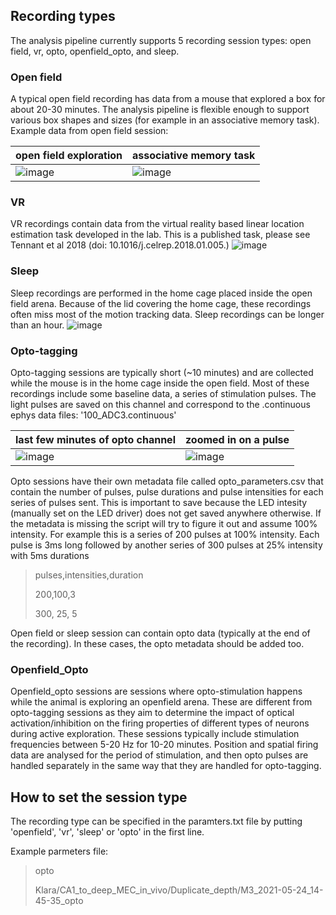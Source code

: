 ## Recording types
The analysis pipeline currently supports 5 recording session types: open field, vr, opto, openfield_opto, and sleep. 

### Open field
A typical open field recording has data from a mouse that explored a box for about 20-30 minutes. The analysis pipeline is flexible enough to support various box shapes and sizes (for example in an associative memory task).
Example data from open field session:


| open field exploration     | associative memory task |
| ----------- | ----------- |
| ![image](https://user-images.githubusercontent.com/16649631/119966116-e4d98580-bfa2-11eb-80b9-b859457b254b.png) | ![image](https://user-images.githubusercontent.com/16649631/119965779-8d3b1a00-bfa2-11eb-9a71-42ee364c345c.png)      |

### VR
VR recordings contain data from the virtual reality based linear location estimation task developed in the lab. 
This is a published task, please see Tennant et al 2018 (doi: 10.1016/j.celrep.2018.01.005.)
![image](https://user-images.githubusercontent.com/16649631/119966564-57e2fc00-bfa3-11eb-9be8-815f6f1bde0a.png)

### Sleep
Sleep recordings are performed in the home cage placed inside the open field arena. Because of the lid covering the home cage, these recordings often miss most of the motion tracking data. Sleep recordings can be longer than an hour.
![image](https://user-images.githubusercontent.com/16649631/119967041-dd66ac00-bfa3-11eb-936f-bbf40726ad06.png)

### Opto-tagging
Opto-tagging sessions are typically short (~10 minutes) and are collected while the mouse is in the home cage inside the open field. Most of these recordings include some baseline data, a series of stimulation pulses.
The light pulses are saved on this channel and correspond to the .continuous ephys data files: '100_ADC3.continuous'

| last few minutes of opto channel     | zoomed in on a pulse |
| ----------- | ----------- |
| ![image](https://user-images.githubusercontent.com/16649631/119967683-88776580-bfa4-11eb-89ef-04d333ad01c8.png) | ![image](https://user-images.githubusercontent.com/16649631/119967839-ae046f00-bfa4-11eb-8625-4bf1e251609e.png)|

Opto sessions have their own metadata file called opto_parameters.csv that contain the number of pulses, pulse durations and pulse intensities for each series of pulses sent. This is important to save because the LED intesity (manually set on the LED driver) does not get saved anywhere otherwise. If the metadata is missing the script will try to figure it out and assume 100% intensity.
For example this is a series of 200 pulses at 100% intensity. Each pulse is 3ms long followed by another series of 300 pulses at 25% intensity with 5ms durations
> pulses,intensities,duration
> 
> 200,100,3
> 
> 300, 25, 5

Open field or sleep session can contain opto data (typically at the end of the recording). In these cases, the opto metadata should be added too.

### Openfield_Opto
Openfield_opto sessions are sessions where opto-stimulation happens while the animal is exploring an openfield arena. These are different from opto-tagging sessions as they aim to determine the impact of optical activation/inhibition on the firing properties of different types of neurons during active exploration. These sessions typically include stimulation frequencies between 5-20 Hz for 10-20 minutes. Position and spatial firing data are analysed for the period of stimulation, and then opto pulses are handled separately in the same way that they are handled for opto-tagging. 

## How to set the session type
The recording type can be specified in the paramters.txt file by putting 'openfield', 'vr', 'sleep' or 'opto' in the first line.

Example parmeters file:

> opto
>
> Klara/CA1_to_deep_MEC_in_vivo/Duplicate_depth/M3_2021-05-24_14-45-35_opto

